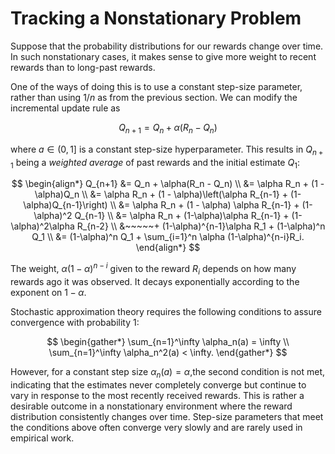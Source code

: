 # Tracking a Nonstationary Problem

Suppose that the probability distributions for our rewards change over time. In such nonstationary cases, it makes sense to give more weight to recent rewards than to long-past rewards. 

One of the ways of doing this is to use a constant step-size parameter, rather than using $1/n$ as from the previous section. We can modify the incremental update rule as

$$
Q_{n+1} = Q_n + \alpha (R_n - Q_n)
$$

where $a\in(0, 1]$ is a constant step-size hyperparameter. This results in $Q_{n+1}$ being a _weighted average_ of past rewards and the initial estimate $Q_1$:

$$
\begin{align*}
Q_{n+1}
&= Q_n + \alpha(R_n - Q_n)
\\
&= \alpha R_n + (1 - \alpha)Q_n
\\
&= \alpha R_n + (1 - \alpha)\left(\alpha R_{n-1} + (1-\alpha)Q_{n-1}\right)
\\
&= \alpha R_n + (1 - \alpha) \alpha R_{n-1} + (1-\alpha)^2 Q_{n-1}
\\
&= \alpha R_n + (1-\alpha)\alpha R_{n-1} + (1-\alpha)^2\alpha R_{n-2}
\\
&~~~~~+ (1-\alpha)^{n-1}\alpha R_1 + (1-\alpha)^n Q_1
\\
&= (1-\alpha)^n Q_1 + \sum_{i=1}^n \alpha (1-\alpha)^{n-i}R_i.
\end{align*}
$$

The weight, $\alpha(1-\alpha)^{n-i}$ given to the reward $R_i$ depends on how many rewards ago it was observed. It decays exponentially according to the exponent on $1-\alpha$.

Stochastic approximation theory requires the following conditions to assure convergence with probability 1:

$$
\begin{gather*}
\sum_{n=1}^\infty \alpha_n(a) = \infty
\\
\sum_{n=1}^\infty \alpha_n^2(a) < \infty.
\end{gather*}
$$

However, for a constant step size $\alpha_n(a)=\alpha$,the second condition is not met, indicating that the estimates never completely converge but continue to vary in response to the most recently received rewards. This is rather a desirable outcome in a nonstationary environment where the reward distribution consistently changes over time. Step-size parameters that meet the conditions above often converge very slowly and are rarely used in empirical work.

